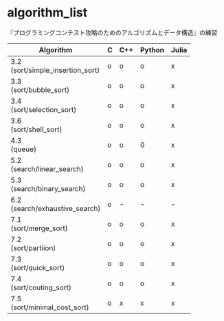 # algorithm_list

『プログラミングコンテスト攻略のためのアルゴリズムとデータ構造』の練習

| Algorithm                           | C | C++ | Python | Julia |
| ---------                           | - | --- | ------ | ----- |
| 3.2<br>(sort/simple_insertion_sort) | o | o   | o      | x     |
| 3.3<br>(sort/bubble_sort)           | o | o   | o      | x     |
| 3.4<br>(sort/selection_sort)        | o | o   | o      | x     |
| 3.6<br>(sort/shell_sort)            | o | o   | o      | x     |
| 4.3<br>(queue)                      | o | o   | 0      | x     |
| 5.2<br>(search/linear_search)       | o | o   | o      | x     |
| 5.3<br>(search/binary_search)       | o | o   | o      | x     |
| 6.2<br>(search/exhaustive_search)   | o | -   | -      | -     |
| 7.1<br>(sort/merge_sort)            | o | o   | o      | x     |
| 7.2<br>(sort/partiion)              | o | o   | o      | x     |
| 7.3<br>(sort/quick_sort)            | o | o   | o      | x     |
| 7.4<br>(sort/couting_sort)          | o | o   | o      | x     |
| 7.5<br>(sort/minimal_cost_sort)     | o | x   | x      | x     |
